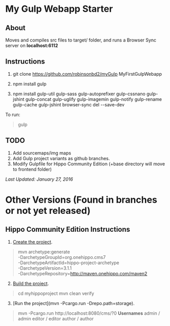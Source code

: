 # My Gulp Webapp Starter

About
---
Moves and compiles src files to target/ folder, and runs a Browser Sync server on **localhost:6112**

Instructions
---

1. git clone https://github.com/robinsonbd2/myGulp MyFirstGulpWebapp

2. npm install gulp

3. npm install gulp-util gulp-sass gulp-autoprefixer gulp-cssnano gulp-jshint gulp-concat gulp-uglify gulp-imagemin gulp-notify gulp-rename gulp-cache gulp-jshint browser-sync del --save-dev

To run:
> gulp

TODO
---
1. Add sourcemaps/img maps
2. Add Gulp project variants as github branches.
3. Modify Gulpfile for Hippo Community Edition (+base directory will move to frontend folder)



*Last Updated: January 27, 2016*



Other Versions (Found in branches or not yet released)
===

Hippo Community Edition Instructions
---
1. [Create the project](http://www.onehippo.org/trails/getting-started/creating-a-project.html).
> mvn archetype:generate \
> -DarchetypeGroupId=org.onehippo.cms7 \
> -DarchetypeArtifactId=hippo-project-archetype \
> -DarchetypeVersion=3.1.1 \
> -DarchetypeRepository=http://maven.onehippo.com/maven2

2. [Build the project](http://www.onehippo.org/trails/getting-started/building-a-project.html).
> cd myhippoproject
> mvn clean verify

3. [Run the project](mvn -Pcargo.run -Drepo.path=storage).
> mvn -Pcargo.run
> http://localhost:8080/cms/?0
> **Usernames**
> admin / admin
> editor / editor
> author / author
